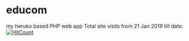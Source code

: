 # educom
my heruko based PHP web app
Total site visits from 21 Jan 2019 till date: 
[![HitCount](http://hits.dwyl.io/InternetAdvancedSolutions/educom.svg)](http://hits.dwyl.io/InternetAdvancedSolutions/educom)
